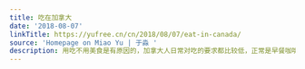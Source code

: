 ```yaml
---
title: 吃在加拿大
date: '2018-08-07'
linkTitle: https://yufree.cn/cn/2018/08/07/eat-in-canada/
source: 'Homepage on Miao Yu | 于淼 '
description: 用吃不用美食是有原因的，加拿大人日常对吃的要求都比较低，正常是早餐咖啡甜甜圈，中午三明治，晚上回家煎个牛排拌个沙拉啥的，凑够2000大卡完事
---
```

